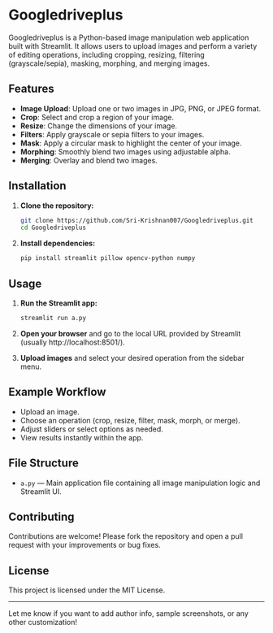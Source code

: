 # Googledriveplus

Googledriveplus is a Python-based image manipulation web application built with Streamlit. It allows users to upload images and perform a variety of editing operations, including cropping, resizing, filtering (grayscale/sepia), masking, morphing, and merging images.

## Features

- **Image Upload**: Upload one or two images in JPG, PNG, or JPEG format.
- **Crop**: Select and crop a region of your image.
- **Resize**: Change the dimensions of your image.
- **Filters**: Apply grayscale or sepia filters to your images.
- **Mask**: Apply a circular mask to highlight the center of your image.
- **Morphing**: Smoothly blend two images using adjustable alpha.
- **Merging**: Overlay and blend two images.

## Installation

1. **Clone the repository:**
   ```bash
   git clone https://github.com/Sri-Krishnan007/Googledriveplus.git
   cd Googledriveplus
   ```

2. **Install dependencies:**
   ```bash
   pip install streamlit pillow opencv-python numpy
   ```

## Usage

1. **Run the Streamlit app:**
   ```bash
   streamlit run a.py
   ```

2. **Open your browser** and go to the local URL provided by Streamlit (usually http://localhost:8501/).

3. **Upload images** and select your desired operation from the sidebar menu.

## Example Workflow

- Upload an image.
- Choose an operation (crop, resize, filter, mask, morph, or merge).
- Adjust sliders or select options as needed.
- View results instantly within the app.

## File Structure

- `a.py` — Main application file containing all image manipulation logic and Streamlit UI.

## Contributing

Contributions are welcome! Please fork the repository and open a pull request with your improvements or bug fixes.

## License

This project is licensed under the MIT License.

---

Let me know if you want to add author info, sample screenshots, or any other customization!
